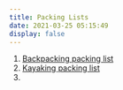 ```yaml
---
title: Packing Lists
date: 2021-03-25 05:15:49
display: false
---
```


1. [Backpacking packing list](backpacking.html)
1. [Kayaking packing list](kayaking.html)
1.
